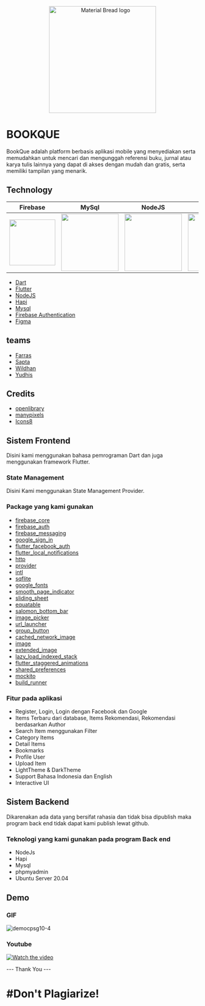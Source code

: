 <p align="center">
  <img width="280" src="https://user-images.githubusercontent.com/60727435/174688564-237108d6-d927-49e6-beb7-c824f5150e77.png" alt="Material Bread logo">
</p>

# BOOKQUE
BookQue adalah platform berbasis aplikasi mobile yang menyediakan serta memudahkan untuk mencari dan mengunggah referensi buku, jurnal atau karya tulis lainnya yang dapat di akses dengan mudah dan gratis, serta memiliki tampilan yang menarik.

## Technology
| Firebase      | MySql      | NodeJS      | Hapi      | Dart      | Flutter      |
|------------|-------------|-------------|-------------|-------------|-------------|
| <img src="https://user-images.githubusercontent.com/60727435/174690216-c07dd97c-dfa5-4901-a900-038ddcae03d7.png" width="120"> | <img src="https://user-images.githubusercontent.com/60727435/174690748-d32fe0f6-4889-41fb-a0e8-77bd54211922.png" width="150"> | <img src="https://user-images.githubusercontent.com/60727435/174690843-9fdfac60-e4c0-4ae8-a565-8212bd720ace.png" width="150"> | <img src="https://user-images.githubusercontent.com/60727435/174690715-2a383b76-4bb9-4bb4-832e-8a206f641822.png" width="150"> | <img src="https://user-images.githubusercontent.com/60727435/174690386-b1d76852-21f2-499a-8a58-4b91246c7445.png" width="150"> | <img src="https://user-images.githubusercontent.com/60727435/174690334-e3035916-03a0-4181-ab1f-cfea4428a2d8.png" width="120"> |
- [Dart](https://dart.dev/)
- [Flutter](https://flutter.dev/)
- [NodeJS](https://nodejs.org/en/)
- [Hapi](https://hapi.dev/)
- [Mysql](https://www.mysql.com/)
- [Firebase Authentication](https://firebase.google.com/)
- [Figma](https://www.figma.com/)

## teams
- [Farras](https://github.com/FARRAS-DARKUNO)
- [Sapta](https://github.com/HikarusV)
- [Wildhan](https://github.com/wildan090801)
- [Yudhis](https://github.com/yudhistirahry33)

## Credits
- [openlibrary](https://openlibrary.org/)
- [manypixels](https://www.manypixels.co/gallery)
- [Icons8](https://icons8.com/)

## Sistem Frontend
Disini kami menggunakan bahasa pemrograman Dart dan juga menggunakan framework Flutter.

### State Management
Disini Kami menggunakan State Management Provider.

### Package yang kami gunakan
- [firebase_core](https://pub.dev/packages/firebase_core)
- [firebase_auth](https://pub.dev/packages/firebase_auth)
- [firebase_messaging](https://pub.dev/packages/firebase_messaging)
- [google_sign_in](https://pub.dev/packages/google_sign_in)
- [flutter_facebook_auth](https://pub.dev/packages/flutter_facebook_auth)
- [flutter_local_notifications](https://pub.dev/packages/flutter_local_notifications)
- [http](https://pub.dev/packages/http)
- [provider](https://pub.dev/packages/provider)
- [intl](https://pub.dev/packages/intl)
- [sqflite](https://pub.dev/packages/sqflite)
- [google_fonts](https://pub.dev/packages/google_fonts)
- [smooth_page_indicator](https://pub.dev/packages/smooth_page_indicator)
- [sliding_sheet](https://pub.dev/packages/sliding_sheet)
- [equatable](https://pub.dev/packages/equatable)
- [salomon_bottom_bar](https://pub.dev/packages/salomon_bottom_bar)
- [image_picker](https://pub.dev/packages/image_picker)
- [url_launcher](https://pub.dev/packages/url_launcher)
- [group_button](https://pub.dev/packages/group_button)
- [cached_network_image](https://pub.dev/packages/cached_network_image)
- [image](https://pub.dev/packages/image)
- [extended_image](https://pub.dev/packages/extended_image)
- [lazy_load_indexed_stack](https://pub.dev/packages/lazy_load_indexed_stack)
- [flutter_staggered_animations](https://pub.dev/packages/flutter_staggered_animations)
- [shared_preferences](https://pub.dev/packages/shared_preferences)
- [mockito](https://pub.dev/packages/mockito)
- [build_runner](https://pub.dev/packages/build_runner)

### Fitur pada aplikasi 
- Register, Login, Login dengan Facebook dan Google
- Items Terbaru dari database, Items Rekomendasi, Rekomendasi berdasarkan Author
- Search Item menggunakan Filter
- Category Items
- Detail Items
- Bookmarks
- Profile User
- Upload Item
- LightTheme & DarkTheme
- Support Bahasa Indonesia dan English
- Interactive UI

## Sistem Backend
Dikarenakan ada data yang bersifat rahasia dan tidak bisa dipublish maka program back end tidak dapat kami publish lewat github.

### Teknologi yang kami gunakan pada program Back end
- NodeJs
- Hapi
- Mysql
- phpmyadmin
- Ubuntu Server 20.04

## Demo

### GIF
![democpsg10-4](https://user-images.githubusercontent.com/53927607/173183379-7d1db78b-0e2b-417c-96a5-d3802dad53cd.gif)

### Youtube
[![Watch the video](http://img.youtube.com/vi/FARFUc-dsG0/0.jpg)](https://youtu.be/FARFUc-dsG0 "Demo")


--- Thank You ---
# #Don't Plagiarize!
